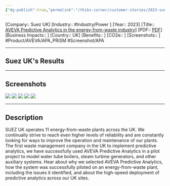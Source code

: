 ```yaml
---
{"dg-publish":true,"permalink":"/thibs-corner/customer-stories/2023-suez-uk-aveva-predictive-analytics-in-the-energy-from-waste-industry/","noteIcon":""}
---
```


[Company:: Suez UK]
[Industry:: #Industry/Power ]
[Year:: 2023]
[Title:: [AVEVA Predictive Analytics in the energy-from-waste industry](https://resources.osisoft.com/presentations/suez-uk--aveva-predictive-analytics-in-the-energy-from-waste-industry/)]
[PDF:: [PDF](Homepage%20Example.md)]
[Business Impacts:: ]
[Country:: UK]
[Benefits:: ]
[CO2e:: ]
[Screenshots:: ] 
#Product/AVEVA/APA_PRiSM #Screenshot/APA 

---
## Suez UK's Results

---
## Screenshots
![](https://i.imgur.com/xQOaEWP.png)
![](https://i.imgur.com/eFK4EVl.png)
![](https://i.imgur.com/i05jJuW.png)
![](https://i.imgur.com/lrdnTRT.png)
![](https://i.imgur.com/T3N7Zko.png)

---
## Description
SUEZ UK operates 11 energy-from-waste plants across the UK. We continually strive to reach even higher levels of reliability and are constantly looking for ways to improve the operation and maintenance of our plants. The first waste management company in the UK to implement predictive analytics, we have successfully used AVEVA Predictive Analytics in a pilot project to model water tube boilers, steam turbine generators, and other auxiliary systems. Hear about why we selected AVEVA Predictive Analytics, how the system was successfully piloted on an energy-from-waste plant, including the issues it identified, and about the high-speed deployment of predictive analytics across our UK sites.